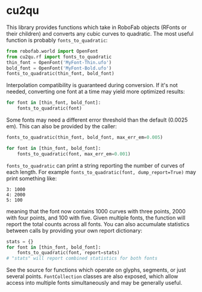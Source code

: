 # cu2qu

This library provides functions which take in RoboFab objects (RFonts or their
children) and converts any cubic curves to quadratic. The most useful function
is probably `fonts_to_quadratic`:

```python
from robofab.world import OpenFont
from cu2qu.rf import fonts_to_quadratic
thin_font = OpenFont('MyFont-Thin.ufo')
bold_font = OpenFont('MyFont-Bold.ufo')
fonts_to_quadratic(thin_font, bold_font)
```

Interpolation compatibility is guaranteed during conversion. If it's not
needed, converting one font at a time may yield more optimized results:

```python
for font in [thin_font, bold_font]:
    fonts_to_quadratic(font)
```

Some fonts may need a different error threshold than the default (0.0025 em).
This can also be provided by the caller:

```python
fonts_to_quadratic(thin_font, bold_font, max_err_em=0.005)
```

```python
for font in [thin_font, bold_font]:
    fonts_to_quadratic(font, max_err_em=0.001)
```

`fonts_to_quadratic` can print a string reporting the number of curves of each
length. For example `fonts_to_quadratic(font, dump_report=True)` may print
something like:

```
3: 1000
4: 2000
5: 100
```

meaning that the font now contains 1000 curves with three points, 2000 with four
points, and 100 with five. Given multiple fonts, the function will report the
total counts across all fonts. You can also accumulate statistics between calls
by providing your own report dictionary:

```python
stats = {}
for font in [thin_font, bold_font]:
    fonts_to_quadratic(font, report=stats)
# "stats" will report combined statistics for both fonts
```

See the source for functions which operate on glyphs, segments, or just several
points. `FontCollection` classes are also exposed, which allow access into
multiple fonts simultaneously and may be generally useful.
